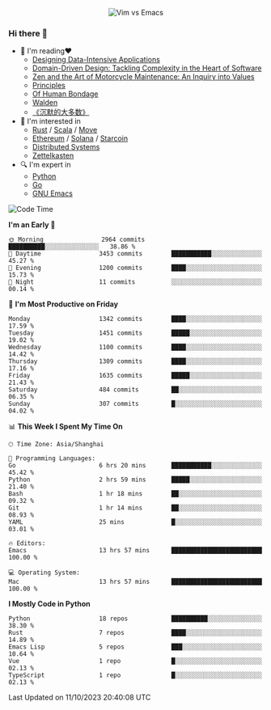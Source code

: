 <p align="center">
    <img src="https://gist.githubusercontent.com/coldnight/e696baffb094e71c96cb302118878eae/raw/40ea5053a6f66cc65f90f437e4173497da225958/banner.gif" alt="Vim vs Emacs" />
</p>

### Hi there 👋

- 📖 I'm reading❤️
    + [Designing Data-Intensive Applications](https://www.oreilly.com/library/view/designing-data-intensive-applications/9781491903063/)
    + [Domain-Driven Design: Tackling Complexity in the Heart of Software](https://www.dddcommunity.org/book/evans_2003/)
    + [Zen and the Art of Motorcycle Maintenance: An Inquiry into Values](https://en.wikipedia.org/wiki/Zen_and_the_Art_of_Motorcycle_Maintenance)
    + [Principles](https://www.principles.com/)
    + [Of Human Bondage](https://en.wikipedia.org/wiki/Of_Human_Bondage)
    + [Walden](https://en.wikipedia.org/wiki/Walden)
    + [《沉默的大多数》](https://en.wikipedia.org/wiki/Silent_majority)
- 🌱 I'm interested in
    + [Rust](https://www.rust-lang.org/) / [Scala](https://www.scala-lang.org/) / [Move](https://github.com/move-language/move/)
    + [Ethereum](https://ethereum.org/en/) / [Solana](https://solana.com/) / [Starcoin](https://github.com/starcoinorg/starcoin)
	+ [Distributed Systems](https://www.linuxzen.com/notes/topics/20200320174417_%E5%88%86%E5%B8%83%E5%BC%8F/)
	+ [Zettelkasten](https://www.linuxzen.com/notes/notes/20220120080920-slip_box/)
- 🔍 I'm expert in
    + [Python](https://www.python.org/)
    + [Go](https://go.dev/)
    + [GNU Emacs](https://www.gnu.org/software/emacs/)

<!--START_SECTION:waka-->
![Code Time](http://img.shields.io/badge/Code%20Time-2%2C415%20hrs%2040%20mins-blue)

**I'm an Early 🐤** 

```text
🌞 Morning                2964 commits        ██████████░░░░░░░░░░░░░░░   38.86 % 
🌆 Daytime                3453 commits        ███████████░░░░░░░░░░░░░░   45.27 % 
🌃 Evening                1200 commits        ████░░░░░░░░░░░░░░░░░░░░░   15.73 % 
🌙 Night                  11 commits          ░░░░░░░░░░░░░░░░░░░░░░░░░   00.14 % 
```
📅 **I'm Most Productive on Friday** 

```text
Monday                   1342 commits        ████░░░░░░░░░░░░░░░░░░░░░   17.59 % 
Tuesday                  1451 commits        █████░░░░░░░░░░░░░░░░░░░░   19.02 % 
Wednesday                1100 commits        ████░░░░░░░░░░░░░░░░░░░░░   14.42 % 
Thursday                 1309 commits        ████░░░░░░░░░░░░░░░░░░░░░   17.16 % 
Friday                   1635 commits        █████░░░░░░░░░░░░░░░░░░░░   21.43 % 
Saturday                 484 commits         ██░░░░░░░░░░░░░░░░░░░░░░░   06.35 % 
Sunday                   307 commits         █░░░░░░░░░░░░░░░░░░░░░░░░   04.02 % 
```


📊 **This Week I Spent My Time On** 

```text
🕑︎ Time Zone: Asia/Shanghai

💬 Programming Languages: 
Go                       6 hrs 20 mins       ███████████░░░░░░░░░░░░░░   45.42 % 
Python                   2 hrs 59 mins       █████░░░░░░░░░░░░░░░░░░░░   21.40 % 
Bash                     1 hr 18 mins        ██░░░░░░░░░░░░░░░░░░░░░░░   09.32 % 
Git                      1 hr 14 mins        ██░░░░░░░░░░░░░░░░░░░░░░░   08.93 % 
YAML                     25 mins             █░░░░░░░░░░░░░░░░░░░░░░░░   03.01 % 

🔥 Editors: 
Emacs                    13 hrs 57 mins      █████████████████████████   100.00 % 

💻 Operating System: 
Mac                      13 hrs 57 mins      █████████████████████████   100.00 % 
```

**I Mostly Code in Python** 

```text
Python                   18 repos            ██████████░░░░░░░░░░░░░░░   38.30 % 
Rust                     7 repos             ████░░░░░░░░░░░░░░░░░░░░░   14.89 % 
Emacs Lisp               5 repos             ███░░░░░░░░░░░░░░░░░░░░░░   10.64 % 
Vue                      1 repo              █░░░░░░░░░░░░░░░░░░░░░░░░   02.13 % 
TypeScript               1 repo              █░░░░░░░░░░░░░░░░░░░░░░░░   02.13 % 
```




 Last Updated on 11/10/2023 20:40:08 UTC
<!--END_SECTION:waka-->
